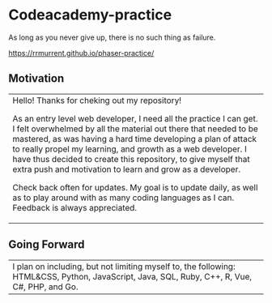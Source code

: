 # Codeacademy-practice
As long as you never give up, there is no such thing as failure.

https://rrmurrent.github.io/phaser-practice/

## Motivation

<table>
<tr>
<td>
Hello! Thanks for cheking out my repository! 


As an entry level web developer, I need all the practice I can get. I felt overwhelmed by all the material out there that needed to be mastered, as was having a hard time developing a plan of attack to really propel my learning, and growth as a web developer. I have thus decided to create this repository, to give myself that extra push and motivation to learn and grow as a developer. 

Check back often for updates. 
My goal is to update daily, as well as to play around with as many coding languages as I can. Feedback is always appreciated. 
</td>
</tr>
</table>

## Going Forward
<table>
<tr>
<td>
 I plan on including, but not limiting myself to, the following: HTML&CSS, Python, JavaScript, Java, SQL, Ruby, C++, R, Vue, C#, PHP, and Go.
</td>
</tr>
</table>
